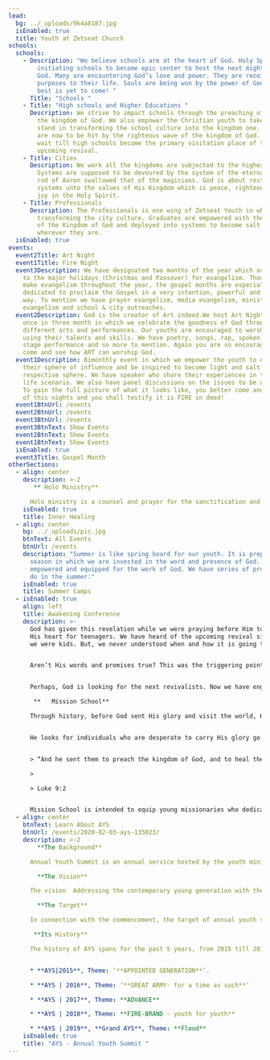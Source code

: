 ```yaml
---
lead:
  bg: ../_uploads/9k4a8187.jpg
  isEnabled: true
  title: Youth at Zetseat Church
schools:
  schools:
    - Description: "We believe schools are at the heart of God. Holy Spirit is
        initiating schools to become epic center to host the next mighty move of
        God. Many are encountering God’s love and power. They are receiving
        purposes to their life. Souls are being won by the power of God. The
        best is yet to come! "
      Title: "Schools "
    - Title: "High schools and Higher Educations "
      Description: We strive to impact schools through the preaching of the Gospel of
        the kingdom of God. We also empower the Christian youth to take their
        stand in transforming the school culture into the kingdom one. Schools
        are now to be hit by the righteous wave of the kingdom of God. We can’t
        wait till high schools become the primary visitation place of the
        upcoming revival.
    - Title: Cities
      Description: We work all the kingdoms are subjected to the higher Kingdom.
        Systems are supposed to be devoured by the system of the eternal as the
        rod of Aaron swallowed that of the magicians. God is about restoring the
        systems unto the values of His Kingdom which is peace, righteousness and
        joy in the Holy Spirit.
    - Title: Professionals
      Description: The Professionals is one wing of Zetseat Youth in which we work in
        transforming the city culture. Graduates are empowered with the values
        of the Kingdom of God and deployed into systems to become salt and light
        wherever they are.
  isEnabled: true
events:
  event2Title: Art Night
  event1Title: Fire Night
  event3Description: We have designated two months of the year which are related
    to the major holidays (Christmas and Passover) for evangelism. Though we
    make evangelism throughout the year, the gospel months are especially
    dedicated to proclaim the Gospel in a very intention, powerful and creative
    way. To mention we have prayer evangelism, media evangelism, ministry
    evangelism and school & city outreaches.
  event2Description: God is the creator of Art indeed.We host Art Night events
    once in three month in which we celebrate the goodness of God through
    different arts and performances. Our youths are encouraged to worship God
    using their talents and skills. We have poetry, songs, rap, spoken word,
    stage performance and so more to mention. Again you are so encouraged to
    come and see how ART can worship God.
  event1Description: Bimonthly event in which we empower the youth to explore
    their sphere of influence and be inspired to become light and salt in their
    respective sphere. We have speaker who share their experiences in the real
    life scenario. We also have panel discussions on the issues to be addressed.
    To gain the full picture of what it looks like, you better come and attend
    of this nights and you shall testify it is FIRE in deed!
  event1BtnUrl: /events
  event2BtnUrl: /events
  event3BtnUrl: /events
  event3BtnText: Show Events
  event2BtnText: Show Events
  event1BtnText: Show Events
  isEnabled: true
  event3Title: Gospel Month
otherSections:
  - align: center
    description: >-2
       ** Holo Ministry**

      Holo ministry is a counsel and prayer for the sanctification and transformation of all Christians. Its a ministry that brings the gospel to those parts of a believer's heart that have not yer fully believed and cooperated with Christ. Its discipline of digging deep, under the guidance of the **Holy Spirit,** to discover whatever roots might be springing back to life, and to bring them to effective death on the cross. Thus, by forgiving and getting free of wounds and lies, creates an environment for a true intimate relationship with the Godhead.
    isEnabled: true
    title: Inner Healing
  - align: center
    bg: ../_uploads/pic.jpg
    btnText: All Events
    btnUrl: /events
    description: "Summer is like spring board for our youth. It is preparation
      season in which we are invested in the word and presence of God. We get
      empowered and equipped for the work of God. We have series of projects we
      do in the summer:"
    isEnabled: true
    title: Summer Camps
  - isEnabled: true
    align: left
    title: Awakening Conference
    description: >-
      God has given this revelation while we were praying before Him to show us
      His heart for teenagers. We have heard of the upcoming revival since from
      we were kids. But, we never understood when and how it is going to happen.


      Aren’t His words and promises true? This was the triggering point for such revelation and prophecy to come from heaven and be revealed to us. God of all creation said to us: ‘**the revival that you are waiting for is waiting for you.**’ I know that is really shocking, right? We said, “how come this is true?”


      Perhaps, God is looking for the next revivalists. Now we have engaged in raise the next new breed of revivalists. The Awakening Conference is prepared to gather those revivalists and equip them by the Word and Spirit of God. 

       **   Mission School** 

      Through history, before God sent His glory and visit the world, He used to fore-send those who would carry the glory or through whom He visits. He calls for people to be sent before He called Himself to visit the world.


      He looks for individuals who are desperate to carry His glory go to the world. A generation who is going to be instruments of God should come first before we see the mighty move of God. **God is looking for a generation to send.**


      > “And he sent them to preach the kingdom of God, and to heal the sick.” 

      >

      > Luke 9:2


      Mission School is intended to equip young missionaries who dedicate their life to carry the message of God to the world. It is a platform that empowers young missionaries and equips them with the Word of God and His Spirit. It provides the basic tools how to fulfill the great commission wherever they are.
  - align: center
    btnText: Learn About AYS
    btnUrl: /events/2020-02-03-ays-135023/
    description: >-2
        **The Background**

      Annual Youth Summit is an annual service hosted by the youth ministry of Zetseat Apostolic Reformation Church. The summit is held every year in the city of Addis Ababa, Ethiopia at the end of the year (E.C). Annual Youth Summit was long conceived by prior youth leaders in Zetseat. With the conviction that we alone cannot make difference on the nation, there was a deep desire for unity, country based Christian youth unity, which will be able to overcome national and international problems and mobilize the youth for the kingdom of God.

        **The Vision**

      The vision  Addressing the contemporary young generation with the timely agenda of God

        **The Target**

      In connection with the commencement, the target of annual youth summit in general is to be able to create podium and stage for Christian youth of the world to be able to unite under one commission. For them to join hands together as soldiers of one general by the right understanding of what the timely agenda is. Another notable target is the ability of having one stage where God addresses the generation as one to communicate his timely agenda.

       **Its History**

      The history of AYS spans for the past 5 years, from 2015 till 2019. Each AYS was hosted in a specific theme that coherently addressed the youth and God’s timely agenda. 


      * **AYS|2015**, Theme: ‘**APPOINTED GENERATION**’.

      * **AYS | 2016**, Theme: ‘**GREAT ARMY- for a time as such**’

      * **AYS | 2017**, Theme: **ADVANCE**

      * **AYS | 2018**, Theme: **FIRE-BRAND - youth for youth** 

      * **AYS | 2019**, **Grand AYS**, Theme: **Flood**
    isEnabled: true
    title: "AYS - Annual Youth Summit "
---
```

